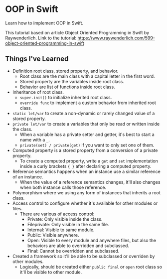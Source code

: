 # OOP in Swift
Learn how to implement OOP in Swift.

This tutorial based on article Object Oriented Programming in Swift by Raywenderlich.
Link to the tutorial: https://www.raywenderlich.com/599-object-oriented-programming-in-swift

## Things I've Learned
* Definition root class, stored property, and behavior.
  * Root class are the main class with a capital letter in the first word.
  * Stored property are the variables inside root class.
  * Behavior are list of functions inside root class.
* Inheritance of root class.
  * `super.init()` to initialize inherited root class.
  * `override func` to implement a custom behavior from inherited root class.
* `static let/var` to create a non-dynamic or rarely changed value of a stored property.
* `private let/var` to create a variables that only be read or written inside the class.
  * When a variable has a private setter and getter, it's best to start a name with a `_`.
  * `private(set) / private(get)` if you want to only set one of them.
* Computed property is a stored property from a conversion of a private property.
  * To create a computed property, write a `get` and `set` implementation inside a curly brackets `{ }` after declaring a computed property.
* Reference semantics happens when an instance use a similar reference of an instance.
  * When the value of a reference semantics changes, it'll also changes when both instance calls those reference.
* Polymorphism where we using any form of instances that inherits a root class.
* Access control to configure whether it's available for other modules or files.
  * There are various of access control:
    * Private: Only visible inside the class.
    * Fileprivate: Only visible in the same file.
    * Internal: Visible to same module.
    * Public: Visible anywhere.
    * Open: Visible to every module and anywhere files, but also the behaviors are able to overridden and subclassed.
    * Final: Cannot be overridden and subclassed.
* Created a framework so it'll be able to be subclassed or overriden by other modules.
  * Logically, should be created either `public final` or `open` root class so it'll be visible to other module.

